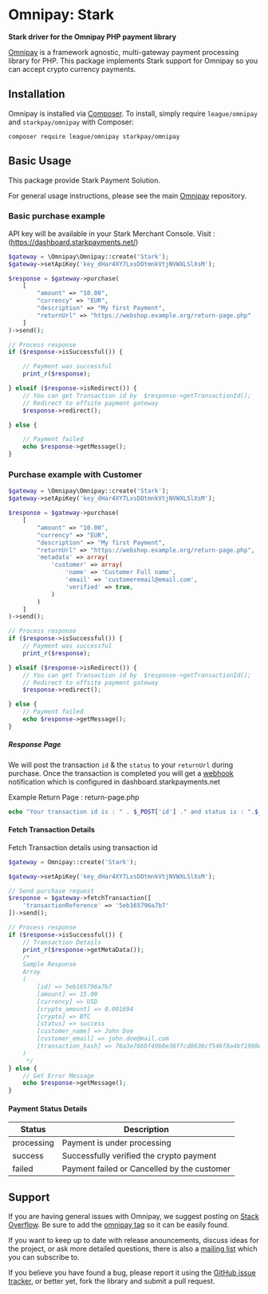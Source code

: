 # Omnipay: Stark

**Stark driver for the Omnipay PHP payment library**

[Omnipay](https://github.com/thephpleague/omnipay) is a framework agnostic, multi-gateway payment
processing library for PHP. This package implements Stark support for Omnipay so you can accept crypto currency payments.

## Installation

Omnipay is installed via [Composer](http://getcomposer.org/). To install, simply require `league/omnipay` and `starkpay/omnipay` with Composer:

```
composer require league/omnipay starkpay/omnipay
```


## Basic Usage

This package provide Stark Payment Solution.

For general usage instructions, please see the main [Omnipay](https://github.com/thephpleague/omnipay)
repository.

### Basic purchase example

API key will be available in your Stark Merchant Console. Visit : (https://dashboard.starkpayments.net/)

```php
$gateway = \Omnipay\Omnipay::create('Stark');  
$gateway->setApiKey('key_dHar4XY7LxsDOtmnkVtjNVWXLSlXsM');

$response = $gateway->purchase(
    [
        "amount" => "10.00",
        "currency" => "EUR",
        "description" => "My first Payment",
        "returnUrl" => "https://webshop.example.org/return-page.php"
    ]
)->send();

// Process response
if ($response->isSuccessful()) {

    // Payment was successful
    print_r($response);

} elseif ($response->isRedirect()) {
    // You can get Transaction id by  $response->getTransactionId();
    // Redirect to offsite payment gateway
    $response->redirect();

} else {

    // Payment failed
    echo $response->getMessage();
}
```

### Purchase example with Customer

```php
$gateway = \Omnipay\Omnipay::create('Stark');
$gateway->setApiKey('key_dHar4XY7LxsDOtmnkVtjNVWXLSlXsM');

$response = $gateway->purchase(
    [
        "amount" => "10.00",
        "currency" => "EUR",
        "description" => "My first Payment",
        "returnUrl" => "https://webshop.example.org/return-page.php",
        'metadata' => array(
            'customer' => array(
                'name' => 'Customer Full name',
                'email' => 'customeremail@email.com',
                'verified' => true,
            )
        )
    ]
)->send();

// Process response
if ($response->isSuccessful()) {
    // Payment was successful
    print_r($response);

} elseif ($response->isRedirect()) {
    // You can get Transaction id by  $response->getTransactionId();
    // Redirect to offsite payment gateway
    $response->redirect();

} else {
    // Payment failed
    echo $response->getMessage();
}
```

##### Response Page

We will post the transaction `id` & the `status` to your `returnUrl` during purchase. Once the transaction is completed you will get a [webhook](https://en.wikipedia.org/wiki/Webhook) notification which is configured in dashboard.starkpayments.net

Example Return Page : return-page.php
```php
echo "Your transaction id is : " . $_POST['id'] ." and status is : ".$_POST['status'];
```


#### Fetch Transaction Details

Fetch Transaction details using transaction id

```php
$gateway = Omnipay::create('Stark');

$gateway->setApiKey('key_dHar4XY7LxsDOtmnkVtjNVWXLSlXsM');

// Send purchase request
$response = $gateway->fetchTransaction([
    'transactionReference' => '5eb165796a7b7'
])->send();

// Process response
if ($response->isSuccessful()) {
    // Transaction Details
    print_r($response->getMetaData());
    /*
    Sample Response
    Array
    (
        [id] => 5eb165796a7b7
        [amount] => 15.00
        [currency] => USD
        [crypto_amount] => 0.001694
        [crypto] => BTC
        [status] => success
        [customer_name] => John Doe
        [customer_email] => john.doe@mail.com
        [transaction_hash] => 76a3e766bf49b0e36ffcd8636cf546f8a4bf1908e176139fdc42e508ba38a7d7
    )
     */
} else {
    // Get Error Message
    echo $response->getMessage();
}
```

#### Payment Status Details

Status | Description
--- | ---  
processing | Payment is under processing
success | Successfully verified the crypto payment
failed | Payment failed or Cancelled by the customer

## Support

If you are having general issues with Omnipay, we suggest posting on
[Stack Overflow](http://stackoverflow.com/). Be sure to add the
[omnipay tag](http://stackoverflow.com/questions/tagged/omnipay) so it can be easily found.

If you want to keep up to date with release anouncements, discuss ideas for the project,
or ask more detailed questions, there is also a [mailing list](https://groups.google.com/forum/#!forum/omnipay) which
you can subscribe to.

If you believe you have found a bug, please report it using the [GitHub issue tracker](https://github.com/starkpay/omnipay/issues),
or better yet, fork the library and submit a pull request.
